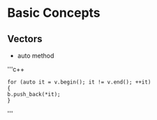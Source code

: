 # Basic Concepts 

## Vectors 
	
   - auto method 
		
'''c++

	for (auto it = v.begin(); it != v.end(); ++it)
	{
	b.push_back(*it);
	}
'''
